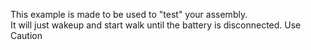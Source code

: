 This example is made to be used to "test" your assembly.<br>
It will just wakeup and start walk until the battery is disconnected. Use Caution<br>
